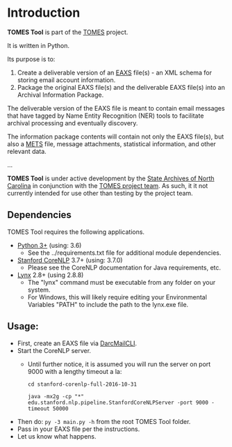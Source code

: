 # Introduction

**TOMES Tool** is part of the [TOMES](https://www.ncdcr.gov/resources/records-management/tomes) project.

It is written in Python.

Its purpose is to:

1. Create a deliverable version of an [EAXS](http://www.history.ncdcr.gov/SHRAB/ar/emailpreservation/mail-account/mail-account_docs.html) file(s) - an XML schema for storing email account information.
2. Package the original EAXS file(s) and the deliverable EAXS file(s) into an Archival Information Package.

The deliverable version of the EAXS file is meant to contain email messages that have tagged by Name Entity Recognition (NER) tools to facilitate archival processing and eventually discovery.

The information package contents will contain not only the EAXS file(s), but also a [METS](http://www.loc.gov/standards/mets/mets-home.html) file, message attachments, statistical information, and other relevant data.

...

**TOMES Tool**  is under active development by the [State Archives of North Carolina](http://archives.ncdcr.gov/) in conjunction with the [TOMES project team](https://www.ncdcr.gov/resources/records-management/tomes/team). As such, it it not currently intended for use other than testing by the project team.

## Dependencies

TOMES Tool requires the following applications.

- [Python 3+](https://www.python.org/download/releases/3.0/) (using: 3.6)
	- See the ../requirements.txt file for additional module dependencies.
- [Stanford CoreNLP](https://stanfordnlp.github.io/CoreNLP/) 3.7+ (using: 3.7.0)
	- Please see the CoreNLP documentation for Java requirements, etc.
- [Lynx](http://lynx.browser.org/) 2.8+ (using 2.8.8)
	- The "lynx" command must be executable from any folder on your system.
	- For Windows, this will likely require editing your Environmental Variables "PATH" to include the path to the lynx.exe file.

## Usage:

- First, create an EAXS file via [DarcMailCLI](https://github.com/StateArchivesOfNorthCarolina/DarcMailCLI).
- Start the CoreNLP server.
	- Until further notice, it is assumed you will run the server on port 9000 with a lengthy timeout a la:

    	`cd stanford-corenlp-full-2016-10-31`

    	`java -mx2g -cp "*" edu.stanford.nlp.pipeline.StanfordCoreNLPServer -port 9000 -timeout 50000`
- Then do: `py -3 main.py -h` from the root TOMES Tool folder.
- Pass in your EAXS file per the instructions.
- Let us know what happens.

	